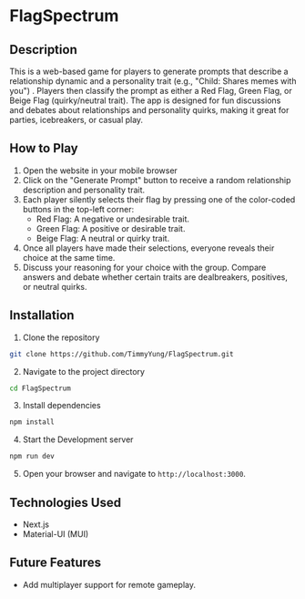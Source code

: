 # FlagSpectrum
## Description
This is a web-based game for players to generate prompts that describe a relationship dynamic and a personality trait (e.g., "Child: Shares memes with you") . Players then classify the prompt as either a Red Flag, Green Flag, or Beige Flag (quirky/neutral trait). The app is designed for fun discussions and debates about relationships and personality quirks, making it great for parties, icebreakers, or casual play. 
## How to Play
1. Open the website in your mobile browser
2. Click on the "Generate Prompt" button to receive a random relationship description and personality trait.
3. Each player silently selects their flag by pressing one of the color-coded buttons in the top-left corner: 
    - Red Flag: A negative or undesirable trait.
    - Green Flag: A positive or desirable trait.
    - Beige Flag: A neutral or quirky trait.
4. Once all players have made their selections, everyone reveals their choice at the same time.
5. Discuss your reasoning for your choice with the group. Compare answers and debate whether certain traits are dealbreakers, positives, or neutral quirks.
## Installation
1. Clone the repository
```bash
git clone https://github.com/TimmyYung/FlagSpectrum.git
```
2. Navigate to the project directory
```bash
cd FlagSpectrum
```
3. Install dependencies
```bash
npm install
```
4. Start the Development server
```bash
npm run dev
```
5. Open your browser and navigate to `http://localhost:3000`.
## Technologies Used
- Next.js
- Material-UI (MUI)
## Future Features
- Add multiplayer support for remote gameplay.
